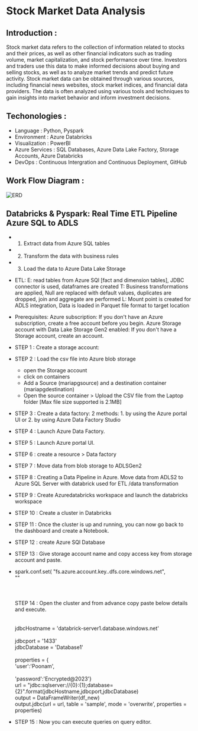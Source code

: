 # Stock Market Data Analysis

## Introduction :
Stock market data refers to the collection of information related to stocks and their prices, as well as other financial indicators such as trading volume, market capitalization, and stock performance over time. 
		Investors and traders use this data to make informed decisions about buying and selling stocks, as well as to analyze market trends and predict future activity. 
		Stock market data can be obtained through various sources, including financial news websites, stock market indices, and financial data providers. 
The data is often analyzed using various tools and techniques to gain insights into market behavior and inform investment decisions.

## Techonologies :
* Language 		: Python, Pyspark
* Environment 		: Azure Databricks
* Visualization 	: PowerBI
* Azure Services 	: SQL Databases, Azure Data Lake Factory, Storage Accounts, Azure Databricks
* DevOps 		: Continuous Intergration and Continuous Deployment, GitHub

## Work Flow Diagram :
![ERD](https://github.com/Poonam-Patil-29/Stock-Market-Data-Analysys-Databricks/assets/104273538/323b831e-aaeb-4478-a289-ab121dea87b5)

## Databricks & Pyspark: Real Time ETL Pipeline Azure SQL to ADLS
* 1. Extract data from Azure SQL tables
* 2. Transform the data with business rules
* 3. Load the data to Azure Data Lake Storage
* ETL:
  E: read tables from Azure SQl [fact and dimension tables], JDBC connector is used, dataframes are created
  T: Business transformations are applied, Null are replaced with default values, duplicates are dropped, join and aggregate are performed
  L: Mount point is created for ADLS integration, Data is loaded in Parquet file format to target location

* Prerequisites:
  Azure subscription: If you don't have an Azure subscription, create a free account before you begin.
  Azure Storage account with Data Lake Storage Gen2 enabled: If you don't have a Storage account, create an account.

* STEP 1 : Create a storage account:
* STEP 2 : Load the csv file into Azure blob storage
  - open the Storage account
  - click on containers
  - Add a Source (mariapgsource) and a destination container (mariapgdestination)
  - Open the source container > Upload the CSV file from the Laptop folder [Max file size supported is 2.1MB]
* STEP 3 : Create a data factory: 2 methods: 1. by using the Azure portal UI or 2. by using Azure Data Factory Studio
* STEP 4 : Launch Azure Data Factory.
* STEP 5 : Launch Azure portal UI.
* STEP 6 : create a resource > Data factory
* STEP 7 : Move data from blob storage to ADLSGen2
* STEP 8 : Creating a Data Pipeline in Azure. Move data from ADLS2 to Azure SQL Server with databrick used for ETL /data transformation
* STEP 9 : Create Azuredatabricks workspace and launch the databricks workspace
* STEP 10 : Create a cluster in Databricks 
* STEP 11 : Once the cluster is up and running, you can now go back to the dashboard and create a Notebook.
* STEP 12 : create Azure SQl Database
* STEP 13 : Give storage account name <storage account> and copy access key from storage account and paste.
* spark.conf.set(
	"fs.azure.account.key.<storage account>.dfs.core.windows.net",</br>
  "<access key>"</br></br></br></br>
  STEP 14 : Open the cluster and from advance copy paste below details and execute.</br></br></br>
  jdbcHostname = 'databrick-server1.database.windows.net'</br></br>
  jdbcport = '1433'</br>
  jdbcDatabase = 'Database1' </br>                      
  properties = {</br>
  	'user':'Poonam', </br>                           
 	'password':'Encrypted@2023'}</br>
  url = "jdbc:sqlserver://{0}:{1};database={2}".format(jdbcHostname,jdbcport,jdbcDatabase)</br>
  output = DataFrameWriter(df_new)</br>
  output.jdbc(url = url, table = 'sample', mode = 'overwrite', properties = properties)</br>
* STEP 15 : Now you can execute queries on query editor.
